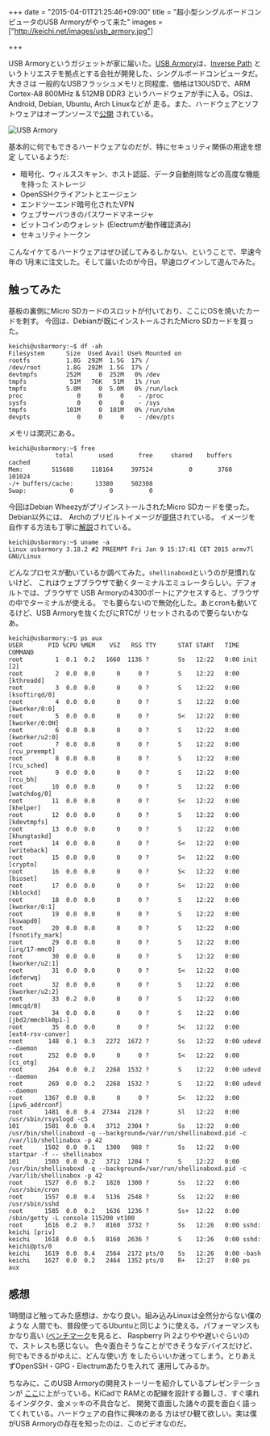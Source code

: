 +++
date = "2015-04-01T21:25:46+09:00"
title = "超小型シングルボードコンピュータのUSB Armoryがやって来た"
images = ["http://keichi.net/images/usb_armory.jpg"]

+++

USB Armoryというガジェットが家に届いた。[USB Armory](http://www.inversepath.com/usbarmory.html)は、[Inverse Path](http://www.inversepath.com/)
というトリエステを拠点とする会社が開発した、シングルボードコンピュータだ。大きさは
一般的なUSBフラッシュメモリと同程度、価格は130USDで、ARM Cortex-A8 800MHz & 512MB DDR3
というハードウェアが手に入る。OSは、Android, Debian, Ubuntu, Arch Linuxなどが
走る。また、ハードウェアとソフトウェアはオープンソースで[公開](https://github.com/inversepath/usbarmory)
されている。

<!--more-->

![USB Armory](/images/usb_armory.jpg)

基本的に何でもできるハードウェアなのだが、特にセキュリティ関係の用途を想定
しているようだ:

- 暗号化、ウィルススキャン、ホスト認証、データ自動削除などの高度な機能を持った
    ストレージ
- OpenSSHクライアントとエージェン
- エンドツーエンド暗号化されたVPN
- ウェブサーバつきのパスワードマネージャ
- ビットコインのウォレット (Electrumが動作確認済み)
- セキュリティトークン

こんなイケてるハードウェアはぜひ試してみるしかない、ということで、早速今年の
1月末に注文した。そして届いたのが今日。早速ログインして遊んでみた。

## 触ってみた

基板の裏側にMicro SDカードのスロットが付いており、ここにOSを焼いたカードを刺す。
今回は、Debianが既にインストールされたMicro SDカードを買った。

```nohighlight
keichi@usbarmory:~$ df -ah
Filesystem      Size  Used Avail Use% Mounted on
rootfs          1.8G  292M  1.5G  17% /
/dev/root       1.8G  292M  1.5G  17% /
devtmpfs        252M     0  252M   0% /dev
tmpfs            51M   76K   51M   1% /run
tmpfs           5.0M     0  5.0M   0% /run/lock
proc               0     0     0    - /proc
sysfs              0     0     0    - /sys
tmpfs           101M     0  101M   0% /run/shm
devpts             0     0     0    - /dev/pts
```

メモリは潤沢にある。
```nohighlight
keichi@usbarmory:~$ free
             total       used       free     shared    buffers     cached
Mem:        515688     118164     397524          0       3760     101024
-/+ buffers/cache:      13380     502308
Swap:            0          0          0
```

今回はDebian WheezyがプリインストールされたMicro SDカードを使った。Debian以外には、
Archのプリビルトイメージが[提供](https://github.com/inversepath/usbarmory/wiki/Available-images)されている。
イメージを自作する方法も丁寧に[解説](https://github.com/inversepath/usbarmory/wiki/Preparing-a-bootable-microSD-image)されている。
```nohighlight
keichi@usbarmory:~$ uname -a
Linux usbarmory 3.18.2 #2 PREEMPT Fri Jan 9 15:17:41 CET 2015 armv7l GNU/Linux
```

どんなプロセスが動いているか調べてみた。`shellinaboxd`というのが見慣れないけど、
これはウェブブラウザで動くターミナルエミュレータらしい。デフォルトでは、ブラウザで
USB Armoryの4300ポートにアクセスすると、ブラウザの中でターミナルが使える。
でも要らないので無効化した。あとcronも動いてるけど、USB Armoryを抜くたびにRTCが
リセットされるので要らないかなあ。
```nohighlight
keichi@usbarmory:~$ ps aux
USER       PID %CPU %MEM    VSZ   RSS TTY      STAT START   TIME COMMAND
root         1  0.1  0.2   1660  1136 ?        Ss   12:22   0:00 init [2]
root         2  0.0  0.0      0     0 ?        S    12:22   0:00 [kthreadd]
root         3  0.0  0.0      0     0 ?        S    12:22   0:00 [ksoftirqd/0]
root         4  0.0  0.0      0     0 ?        S    12:22   0:00 [kworker/0:0]
root         5  0.0  0.0      0     0 ?        S<   12:22   0:00 [kworker/0:0H]
root         6  0.0  0.0      0     0 ?        S    12:22   0:00 [kworker/u2:0]
root         7  0.0  0.0      0     0 ?        S    12:22   0:00 [rcu_preempt]
root         8  0.0  0.0      0     0 ?        S    12:22   0:00 [rcu_sched]
root         9  0.0  0.0      0     0 ?        S    12:22   0:00 [rcu_bh]
root        10  0.0  0.0      0     0 ?        S    12:22   0:00 [watchdog/0]
root        11  0.0  0.0      0     0 ?        S<   12:22   0:00 [khelper]
root        12  0.0  0.0      0     0 ?        S    12:22   0:00 [kdevtmpfs]
root        13  0.0  0.0      0     0 ?        S    12:22   0:00 [khungtaskd]
root        14  0.0  0.0      0     0 ?        S<   12:22   0:00 [writeback]
root        15  0.0  0.0      0     0 ?        S<   12:22   0:00 [crypto]
root        16  0.0  0.0      0     0 ?        S<   12:22   0:00 [bioset]
root        17  0.0  0.0      0     0 ?        S<   12:22   0:00 [kblockd]
root        18  0.0  0.0      0     0 ?        S    12:22   0:00 [kworker/0:1]
root        19  0.0  0.0      0     0 ?        S    12:22   0:00 [kswapd0]
root        20  0.0  0.0      0     0 ?        S    12:22   0:00 [fsnotify_mark]
root        29  0.0  0.0      0     0 ?        S    12:22   0:00 [irq/17-mmc0]
root        30  0.0  0.0      0     0 ?        S    12:22   0:00 [kworker/u2:1]
root        31  0.0  0.0      0     0 ?        S<   12:22   0:00 [deferwq]
root        32  0.0  0.0      0     0 ?        S    12:22   0:00 [kworker/u2:2]
root        33  0.2  0.0      0     0 ?        S    12:22   0:00 [mmcqd/0]
root        34  0.0  0.0      0     0 ?        S    12:22   0:00 [jbd2/mmcblk0p1-]
root        35  0.0  0.0      0     0 ?        S<   12:22   0:00 [ext4-rsv-conver]
root       148  0.1  0.3   2272  1672 ?        Ss   12:22   0:00 udevd --daemon
root       252  0.0  0.0      0     0 ?        S<   12:22   0:00 [ci_otg]
root       264  0.0  0.2   2268  1532 ?        S    12:22   0:00 udevd --daemon
root       269  0.0  0.2   2268  1532 ?        S    12:22   0:00 udevd --daemon
root      1367  0.0  0.0      0     0 ?        S<   12:22   0:00 [ipv6_addrconf]
root      1481  0.0  0.4  27344  2128 ?        Sl   12:22   0:00 /usr/sbin/rsyslogd -c5
101       1501  0.0  0.4   3712  2304 ?        Ss   12:22   0:00 /usr/bin/shellinaboxd -q --background=/var/run/shellinaboxd.pid -c /var/lib/shellinabox -p 42
root      1502  0.0  0.1   1300   988 ?        Ss   12:22   0:00 startpar -f -- shellinabox
101       1503  0.0  0.2   3712  1284 ?        S    12:22   0:00 /usr/bin/shellinaboxd -q --background=/var/run/shellinaboxd.pid -c /var/lib/shellinabox -p 42
root      1527  0.0  0.2   1828  1300 ?        Ss   12:22   0:00 /usr/sbin/cron
root      1557  0.0  0.4   5136  2548 ?        Ss   12:22   0:00 /usr/sbin/sshd
root      1585  0.0  0.2   1636  1236 ?        Ss+  12:22   0:00 /sbin/getty -L console 115200 vt100
root      1616  0.2  0.7   8160  3732 ?        Ss   12:26   0:00 sshd: keichi [priv]
keichi    1618  0.0  0.5   8160  2636 ?        S    12:26   0:00 sshd: keichi@pts/0
keichi    1619  0.0  0.4   2564  2172 pts/0    Ss   12:26   0:00 -bash
keichi    1627  0.0  0.2   2464  1352 pts/0    R+   12:27   0:00 ps aux
```

## 感想
1時間ほど触ってみた感想は、かなり良い。組み込みLinuxは全然分からない僕のような
人間でも、普段使ってるUbuntuと同じように使える。パフォーマンスもかなり高い
([ベンチマーク](https://github.com/inversepath/usbarmory/wiki/Benchmarks)を見ると、
Raspberry Pi 2よりやや遅いぐらい)ので、ストレスも感じない。
色々面白そうなことができそうなデバイスだけど、何でもできるがゆえに、どんな使い方
をしたらいいか迷ってしまう。とりあえずOpenSSH・GPG・Electrumあたりを入れて
運用してみるか。

ちなみに、このUSB Armoryの開発ストーリーを紹介しているプレゼンテーションが
[ここ](https://www.youtube.com/watch?v=KKLnhmri8Cg)に上がっている。KiCadで
RAMとの配線を設計する難しさ、すぐ壊れるインダクタ、金メッキの不具合など、
開発で直面した諸々の罠を面白く語ってくれている。ハードウェアの自作に興味のある
方はぜひ観て欲しい。実は僕がUSB Armoryの存在を知ったのは、このビデオなのだ。

